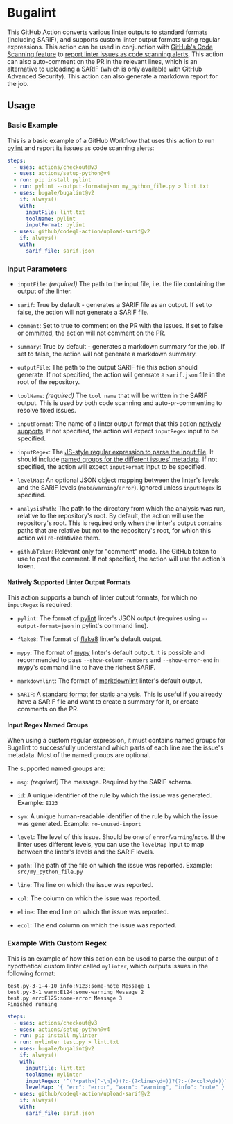 # Bugalint

This GitHub Action converts various linter outputs to standard formats (including SARIF), and supports custom linter output formats using regular expressions.
This action can be used in conjunction with
[GitHub's Code Scanning feature](https://docs.github.com/en/github/finding-security-vulnerabilities-and-errors-in-your-code/about-code-scanning) to
[report linter issues as code scanning alerts](#basic-example).
This action can also auto-comment on the PR in the relevant lines, which is an alternative to uploading a SARIF (which is only available with GitHub Advanced Security).
This action can also generate a markdown report for the job.

## Usage

### Basic Example

This is a basic example of a GitHub Workflow that uses this action to run [pylint](https://github.com/pylint-dev/pylint) and report its issues as code scanning alerts:

```yaml
steps:
  - uses: actions/checkout@v3
  - uses: actions/setup-python@v4
  - run: pip install pylint
  - run: pylint --output-format=json my_python_file.py > lint.txt
  - uses: bugale/bugalint@v2
    if: always()
    with:
      inputFile: lint.txt
      toolName: pylint
      inputFormat: pylint
  - uses: github/codeql-action/upload-sarif@v2
    if: always()
    with:
      sarif_file: sarif.json
```

### Input Parameters

- `inputFile`: _(required)_ The path to the input file, i.e. the file containing the output of the linter.

- `sarif`: True by default - generates a SARIF file as an output. If set to false, the action will not generate a SARIF file.

- `comment`: Set to true to comment on the PR with the issues. If set to false or ommitted, the action will not comment on the PR.

- `summary`: True by default - generates a markdown summary for the job. If set to false, the action will not generate a markdown summary.

- `outputFile`: The path to the output SARIF file this action should generate. If not specified, the action will generate a `sarif.json` file in the root of
  the repository.

- `toolName`: _(required)_ The `tool name` that will be written in the SARIF output. This is used by both code scanning and auto-pr-commenting to resolve fixed
  issues.

- `inputFormat`: The name of a linter output format that this action [natively supports](#natively-supported-linter-output-formats). If not specified, the
  action will expect `inputRegex` input to be specified.

- `inputRegex`: The [JS-style regular expression to parse the input file](https://developer.mozilla.org/en-US/docs/Web/JavaScript/Guide/Regular_expressions).
  It should include [named groups for the different issues' metadata](#input-regex-named-groups). If not specified, the action will expect `inputFormat` input
  to be specified.

- `levelMap`: An optional JSON object mapping between the linter's levels and the SARIF levels (`note`/`warning`/`error`). Ignored unless `inputRegex` is
  specified.

- `analysisPath`: The path to the directory from which the analysis was run, relative to the repository's root. By default, the action will use the repository's
  root. This is required only when the linter's output contains paths that are relative but not to the repository's root, for which this action will
  re-relativize them.

- `githubToken`: Relevant only for "comment" mode. The GitHub token to use to post the comment. If not specified, the action will use the action's token.

#### Natively Supported Linter Output Formats

This action supports a bunch of linter output formats, for which no `inputRegex` is required:

- `pylint`: The format of [pylint](https://github.com/pylint-dev/pylint) linter's JSON output (requires using `--output-format=json` in pylint's command line).

- `flake8`: The format of [flake8](https://github.com/PyCQA/flake8) linter's default output.

- `mypy`: The format of [mypy](https://github.com/python/mypy) linter's default output. It is possible and recommended to pass `--show-column-numbers` and
  `--show-error-end` in mypy's command line to have the richest SARIF.

- `markdownlint`: The format of [markdownlint](https://github.com/markdownlint/markdownlint) linter's default output.

- `SARIF`: A [standard format for static analysis](https://sarifweb.azurewebsites.net/). This is useful if you already have a SARIF file and want to create a summary
  for it, or create comments on the PR.

#### Input Regex Named Groups

When using a custom regular expression, it must contains named groups for Bugalint to successfully understand which parts of each line are the issue's
metadata. Most of the named groups are optional.

The supported named groups are:

- `msg`: _(required)_ The message. Required by the SARIF schema.

- `id`: A unique identifier of the rule by which the issue was generated. Example: `E123`

- `sym`: A unique human-readable identifier of the rule by which the issue was generated. Example: `no-unused-import`

- `level`: The level of this issue. Should be one of `error`/`warning`/`note`. If the linter uses different levels, you can use the `levelMap` input to map
  between the linter's levels and the SARIF levels.

- `path`: The path of the file on which the issue was reported. Example: `src/my_python_file.py`

- `line`: The line on which the issue was reported.

- `col`: The column on which the issue was reported.

- `eline`: The end line on which the issue was reported.

- `ecol`: The end column on which the issue was reported.

### Example With Custom Regex

This is an example of how this action can be used to parse the output of a hypothetical custom linter called `mylinter`, which outputs issues in the following
format:

```text
test.py-3-1-4-10 info:N123:some-note Message 1
test.py-3-1 warn:E124:some-warning Message 2
test.py err:E125:some-error Message 3
Finished running
```

```yaml
steps:
  - uses: actions/checkout@v3
  - uses: actions/setup-python@v4
  - run: pip install mylinter
  - run: mylinter test.py > lint.txt
  - uses: bugale/bugalint@v2
    if: always()
    with:
      inputFile: lint.txt
      toolName: mylinter
      inputRegex: '^(?<path>[^-\n]+)(?:-(?<line>\d+))?(?:-(?<col>\d+))?(?:-(?<eline>\d+))?(?:-(?<ecol>\d+))? (?<level>[^:\s]+):(?<id>[^:\s]+):(?<sym>[^:\s]+) (?<msg>.+)$'
      levelMap: '{ "err": "error", "warn": "warning", "info": "note" }'
  - uses: github/codeql-action/upload-sarif@v2
    if: always()
    with:
      sarif_file: sarif.json
```
